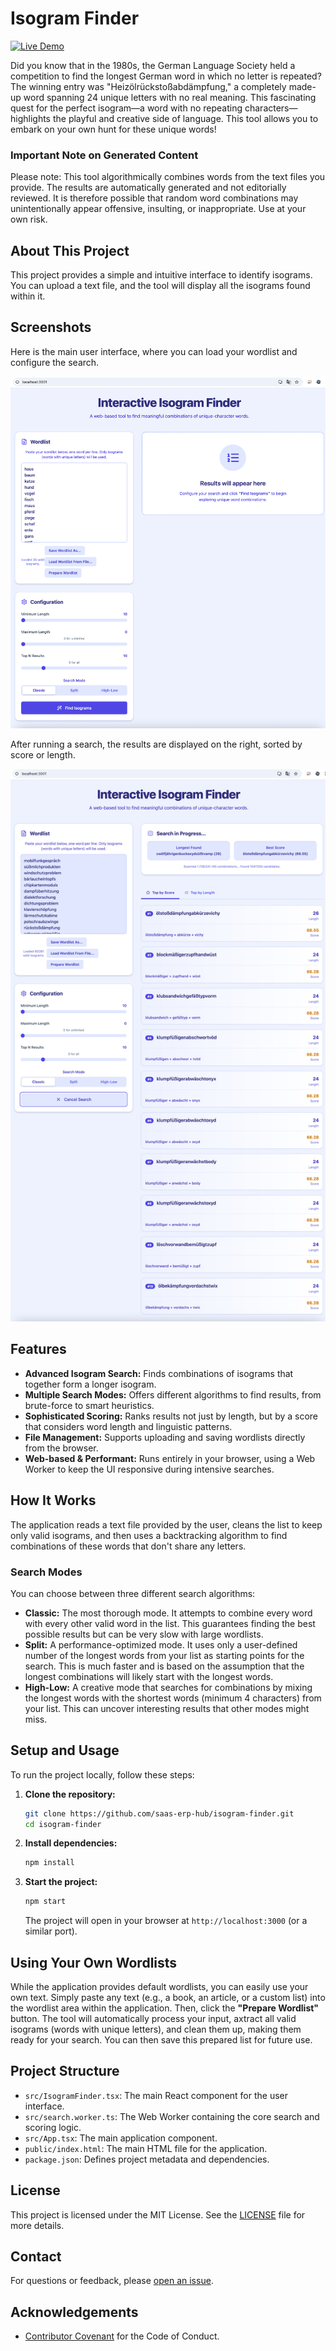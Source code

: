 # Isogram Finder

[![Live Demo](https://img.shields.io/badge/Live_Demo-Open-brightgreen?style=for-the-badge)](https://isogram-finder.vercel.app)

Did you know that in the 1980s, the German Language Society held a competition to find the longest German word in which no letter is repeated? The winning entry was "Heizölrückstoßabdämpfung," a completely made-up word spanning 24 unique letters with no real meaning. This fascinating quest for the perfect isogram—a word with no repeating characters—highlights the playful and creative side of language. This tool allows you to embark on your own hunt for these unique words!

### Important Note on Generated Content

Please note: This tool algorithmically combines words from the text files you provide. The results are automatically generated and not editorially reviewed. It is therefore possible that random word combinations may unintentionally appear offensive, insulting, or inappropriate. Use at your own risk.

## About This Project

This project provides a simple and intuitive interface to identify isograms. You can upload a text file, and the tool will display all the isograms found within it.

## Screenshots

Here is the main user interface, where you can load your wordlist and configure the search.

![Main application interface showing the wordlist editor and configuration panel.](https://raw.githubusercontent.com/saas-erp-hub/isogram-finder/main/public/images/screenshot-overview.png)

After running a search, the results are displayed on the right, sorted by score or length.

![Results view showing a list of found isogram combinations with their scores and lengths.](https://raw.githubusercontent.com/saas-erp-hub/isogram-finder/main/public/images/screenshot-results.png)

## Features

*   **Advanced Isogram Search:** Finds combinations of isograms that together form a longer isogram.
*   **Multiple Search Modes:** Offers different algorithms to find results, from brute-force to smart heuristics.
*   **Sophisticated Scoring:** Ranks results not just by length, but by a score that considers word length and linguistic patterns.
*   **File Management:** Supports uploading and saving wordlists directly from the browser.
*   **Web-based & Performant:** Runs entirely in your browser, using a Web Worker to keep the UI responsive during intensive searches.

## How It Works

The application reads a text file provided by the user, cleans the list to keep only valid isograms, and then uses a backtracking algorithm to find combinations of these words that don't share any letters.

### Search Modes

You can choose between three different search algorithms:

*   **Classic:** The most thorough mode. It attempts to combine every word with every other valid word in the list. This guarantees finding the best possible results but can be very slow with large wordlists.
*   **Split:** A performance-optimized mode. It uses only a user-defined number of the longest words from your list as starting points for the search. This is much faster and is based on the assumption that the longest combinations will likely start with the longest words.
*   **High-Low:** A creative mode that searches for combinations by mixing the longest words with the shortest words (minimum 4 characters) from your list. This can uncover interesting results that other modes might miss.

## Setup and Usage

To run the project locally, follow these steps:

1.  **Clone the repository:**
    ```bash
    git clone https://github.com/saas-erp-hub/isogram-finder.git
    cd isogram-finder
    ```

2.  **Install dependencies:**
    ```bash
    npm install
    ```

3.  **Start the project:**
    ```bash
    npm start
    ```
    The project will open in your browser at `http://localhost:3000` (or a similar port).

## Using Your Own Wordlists

While the application provides default wordlists, you can easily use your own text. Simply paste any text (e.g., a book, an article, or a custom list) into the wordlist area within the application. Then, click the **"Prepare Wordlist"** button. The tool will automatically process your input, axtract all valid isograms (words with unique letters), and clean them up, making them ready for your search. You can then save this prepared list for future use.

## Project Structure

*   `src/IsogramFinder.tsx`: The main React component for the user interface.
*   `src/search.worker.ts`: The Web Worker containing the core search and scoring logic.
*   `src/App.tsx`: The main application component.
*   `public/index.html`: The main HTML file for the application.
*   `package.json`: Defines project metadata and dependencies.

## License

This project is licensed under the MIT License. See the [LICENSE](LICENSE) file for more details.

## Contact

For questions or feedback, please [open an issue](https://github.com/saas-erp-hub/isogram-finder/issues/new).

## Acknowledgements

*   [Contributor Covenant](https://www.contributor-covenant.org/) for the Code of Conduct.